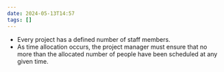 ```yaml
---
date: 2024-05-13T14:57
tags: []
---
```

- Every project has a defined number of staff members.
- As time allocation occurs, the project manager must ensure that no more than the allocated number of people have been scheduled at any given time. 